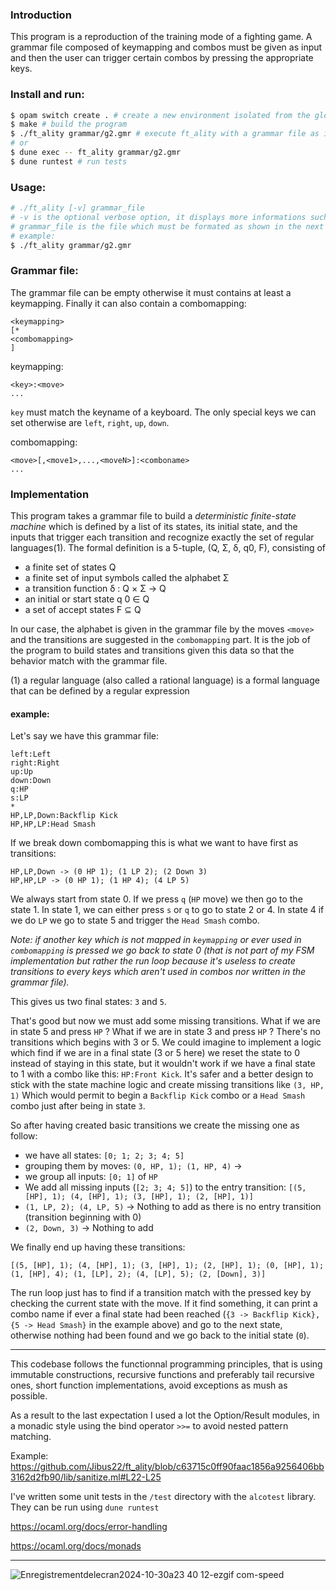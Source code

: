 ### Introduction
This program is a reproduction of the training mode of a fighting game. A grammar file composed of keymapping and combos must be given as input and then the user can trigger certain combos by pressing the appropriate keys.

### Install and run:
```sh
$ opam switch create . # create a new environment isolated from the global one and install all required dependencies
$ make # build the program
$ ./ft_ality grammar/g2.gmr # execute ft_ality with a grammar file as input
# or
$ dune exec -- ft_ality grammar/g2.gmr
$ dune runtest # run tests
```

### Usage:
```sh
# ./ft_ality [-v] grammar_file
# -v is the optional verbose option, it displays more informations such as states and transitions
# grammar_file is the file which must be formated as shown in the next section
# example:
$ ./ft_ality grammar/g2.gmr
```

### Grammar file:
The grammar file can be empty otherwise it must contains at least a keymapping. Finally it can also contain a combomapping:
```
<keymapping>
[*
<combomapping>
]
```
keymapping:
```
<key>:<move>
...
```
`key` must match the keyname of a keyboard. The only special keys we can set otherwise are `left`, `right`, `up`, `down`.

combomapping:
```
<move>[,<move1>,...,<moveN>]:<comboname>
...
```

### Implementation
This program takes a grammar file to build a *deterministic finite-state machine* which is defined by a list of its states, its initial state, and the inputs that trigger each transition and recognize exactly the set of regular languages(1). The formal definition is a 5-tuple, (Q, Σ, δ, q0, F), consisting of
- a finite set of states Q
- a finite set of input symbols called the alphabet Σ
- a transition function δ : Q × Σ → Q
- an initial or start state q 0 ∈ Q
- a set of accept states F ⊆ Q

In our case, the alphabet is given in the grammar file by the moves `<move>` and the transitions are suggested in the `combomapping` part. It is the job of the program to build states and transitions given this data so that the behavior match with the grammar file.

(1) a regular language (also called a rational language) is a formal language that can be defined by a regular expression

#### example:
Let's say we have this grammar file:
```
left:Left
right:Right
up:Up
down:Down
q:HP
s:LP
*
HP,LP,Down:Backflip Kick
HP,HP,LP:Head Smash
```

If we break down combomapping this is what we want to have first as transitions:
```
HP,LP,Down -> (0 HP 1); (1 LP 2); (2 Down 3)
HP,HP,LP -> (0 HP 1); (1 HP 4); (4 LP 5)
```

We always start from state 0. If we press `q` (`HP` move) we then go to the state 1. In state 1, we can either  press `s` or `q` to go to state 2 or 4.
In state 4 if we do `LP` we go to state 5 and trigger the `Head Smash` combo.

*Note: if another key which is not mapped in `keymapping` or ever used in `combomapping` is pressed we go back to state 0 (that is not part of my FSM implementation but rather the run loop because it's useless to create transitions to every keys which aren't used in combos nor written in the grammar file).*

This gives us two final states: `3` and `5`.

That's good but now we must add some missing transitions. What if we are in state 5 and press `HP` ? What if we are in state 3 and press `HP` ? There's no transitions which begins with 3 or 5. We could imagine to implement a logic which find if we are in a final state (3 or 5 here) we reset the state to 0 instead of staying in this state, but it wouldn't work if we have a final state to 1 with a combo like this: `HP:Front Kick`. It's safer and a better design to stick with the state machine logic and create missing transitions like `(3, HP, 1)` Which would permit to begin a `Backflip Kick` combo or a `Head Smash` combo just after being in state `3`.


So after having created basic transitions we create the missing one as follow:

- we have all states: `[0; 1; 2; 3; 4; 5]`
- grouping them by moves: `(0, HP, 1); (1, HP, 4)` ->
- we group all inputs: `[0; 1]` of `HP`
- We add all missing inputs (`[2; 3; 4; 5]`) to the entry transition: `[(5, [HP], 1); (4, [HP], 1); (3, [HP], 1); (2, [HP], 1)]`
- `(1, LP, 2); (4, LP, 5)` -> Nothing to add as there is no entry transition (transition beginning with 0)
- `(2, Down, 3)` -> Nothing to add

We finally end up having these transitions:
```
[(5, [HP], 1); (4, [HP], 1); (3, [HP], 1); (2, [HP], 1); (0, [HP], 1); (1, [HP], 4); (1, [LP], 2); (4, [LP], 5); (2, [Down], 3)]
```


The run loop just has to find if a transition match with the pressed key by checking the current state with the move. If it find something, it can print a combo name if ever a final state had been reached (`{3 -> Backflip Kick}, {5 -> Head Smash}` in the example above) and go to the next state, otherwise nothing had been found and we go back to the initial state (`0`).

---

This codebase follows the functionnal programming principles, that is using immutable constructions, recursive functions and preferably tail recursive ones, short function implementations, avoid exceptions as mush as possible.

As a result to the last expectation I used a lot the Option/Result modules, in a monadic style using the bind operator `>>=` to avoid nested pattern matching.

Example:
https://github.com/Jibus22/ft_ality/blob/c63715c0ff90faac1856a9256406bb3162d2fb90/lib/sanitize.ml#L22-L25

I've written some unit tests in the `/test` directory with the `alcotest` library. They can be run using `dune runtest`

https://ocaml.org/docs/error-handling

https://ocaml.org/docs/monads

---

![Enregistrementdelecran2024-10-30a23 40 12-ezgif com-speed](https://github.com/user-attachments/assets/d3bdf0db-7b20-4b3b-bc37-a50843343328)
